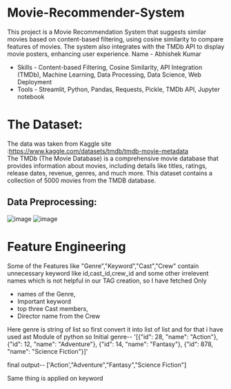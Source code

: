# Movie-Recommender-System
This project is a Movie Recommendation System that suggests similar movies based on content-based filtering, using cosine similarity to compare features of movies. The system also integrates with the TMDb API to display movie posters, enhancing user experience.
Name - Abhishek Kumar 
- Skills - Content-based Filtering, Cosine Similarity, API Integration (TMDb), Machine Learning, Data Processing, Data Science, Web Deployment
- Tools - Streamlit, Python, Pandas, Requests, Pickle, TMDb API, Jupyter notebook
# The Dataset:
The data was taken from Kaggle site :https://www.kaggle.com/datasets/tmdb/tmdb-movie-metadata  
The TMDb (The Movie Database) is a comprehensive movie database that provides information about movies, including details like titles, ratings, release dates, revenue, genres, and much more.
This dataset contains a collection of 5000 movies from the TMDB database.
## Data Preprocessing:
![image](https://github.com/user-attachments/assets/559b3e6b-5276-42b7-a735-ab4a9708e64e)
![image](https://github.com/user-attachments/assets/bb0ae535-6e1c-45d1-a145-655f45aff621)
# Feature Engineering
Some of the Features like "Genre","Keyword","Cast","Crew" contain unnecessary keyword like id,cast_id,crew_id and some other irrelevent names which is not helpful in our TAG creation, so I have fetched Only

- names of the Genre,
- Important keyword
- top three Cast members,
- Director name from the Crew

Here genre is string of list so first convert it into list of list and for that i have used ast Module of python so Initial genre-- '[{"id": 28, "name": "Action"}, {"id": 12, "name": "Adventure"}, {"id": 14, "name": "Fantasy"}, {"id": 878, "name": "Science Fiction"}]'

final output-- ['Action',"Adventure","Fantasy","Science Fiction"]

Same thing is applied on keyword
